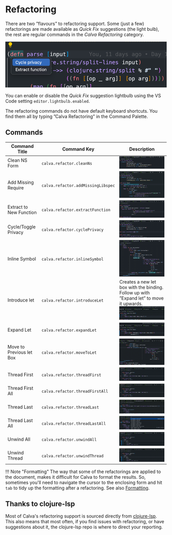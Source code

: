 # Refactoring

There are two ”flavours” to refactoring support. Some (just a few) refactorings are made available as _Quick Fix_ suggestions (the light bulb), the rest are regular commands in the *Calva Refactoring* category.

![](images/refactoring/quick-fix.png)

You can enable or disable the _Quick Fix_ suggestion lightbulb using the VS Code setting `editor.lightbulb.enabled`.

The refactoring commands do not have default keyboard shortcuts. You find them all by typing ”Calva Refactoring” in the Command Palette.

## Commands

Command Title | Command Key | Description
------------- | ----------- | -----------
Clean NS Form | `calva.refactor.cleanNs` | ![](images/refactoring/cleanNs.gif)
Add Missing Require | `calva.refactor.addMissingLibspec` | ![](images/refactoring/addMissingLibspec.gif)
Extract to New Function | `calva.refactor.extractFunction` | ![](images/refactoring/extractFunction.gif)
Cycle/Toggle Privacy | `calva.refactor.cyclePrivacy` | ![](images/refactoring/cyclePrivacy.gif)
Inline Symbol | `calva.refactor.inlineSymbol` | ![](images/refactoring/inlineSymbol.gif)
Introduce let | `calva.refactor.introduceLet` | Creates a new let box with the binding. Follow up with ”Expand let” to move it upwards.<br>![](images/refactoring/introduceLet.gif)
Expand Let | `calva.refactor.expandLet` | ![](images/refactoring/expandLet.gif)
Move to Previous let Box | `calva.refactor.moveToLet` | ![](images/refactoring/moveToLet.gif)
Thread First | `calva.refactor.threadFirst` | ![](images/refactoring/threadFirst.gif)
Thread First All | `calva.refactor.threadFirstAll` | ![](images/refactoring/threadFirstAll.gif)
Thread Last | `calva.refactor.threadLast` | ![](images/refactoring/threadLast.gif)
Thread Last All | `calva.refactor.threadLastAll` | ![](images/refactoring/threadLastAll.gif)
Unwind All | `calva.refactor.unwindAll` | ![](images/refactoring/unwindAll.gif)
Unwind Thread | `calva.refactor.unwindThread` | ![](images/refactoring/unwindThread.gif)

!!! Note "Formatting"
    The way that some of the refactorings are applied to the document, makes it difficult for Calva to format the results. So, sometimes you'll need to navigate the cursor to the enclosing form and hit `tab` to tidy up the formatting after a refactoring. See also [Formatting](formatting.md).

## Thanks to clojure-lsp

Most of Calva's refactoring support is sourced directly from [clojure-lsp](clojure-lsp.md). This also means that most often, if you find issues with refactoring, or have suggestions about it, the clojure-lsp repo is where to direct your reporting.